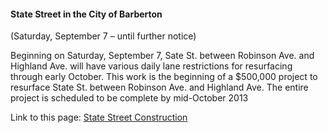 #### State Street in the City of Barberton

(Saturday, September 7 – until further notice)

Beginning on Saturday, September 7, Sate St. between Robinson Ave. and Highland Ave. will have various daily lane restrictions for resurfacing through early October.
This work is the beginning of a $500,000 project to resurface State St. between Robinson Ave. and Highland Ave.
The entire project is scheduled to be complete by mid-October 2013

Link to this page: [State Street Construction](http://cityofbarberton.com/oc/news.shtml?d=main&y=2013&n=construction_state)